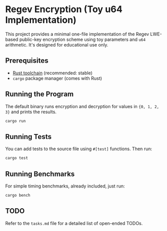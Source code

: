 # Regev Encryption (Toy u64 Implementation)

This project provides a minimal one-file implementation of the Regev LWE-based public-key encryption scheme using toy parameters and `u64` arithmetic. It's designed for educational use only.

## Prerequisites

* [Rust toolchain](https://rustup.rs/) (recommended: stable)
* `cargo` package manager (comes with Rust)

## Running the Program

The default binary runs encryption and decryption for values in `{0, 1, 2, 3}` and prints the results.

```sh
cargo run
```

## Running Tests

You can add tests to the source file using `#[test]` functions. Then run:

```sh
cargo test
```

## Running Benchmarks

For simple timing benchmarks, already included, just run:

```sh
cargo bench
```

## TODO 

Refer to the `tasks.md` file for a detailed list of open-ended TODOs.
